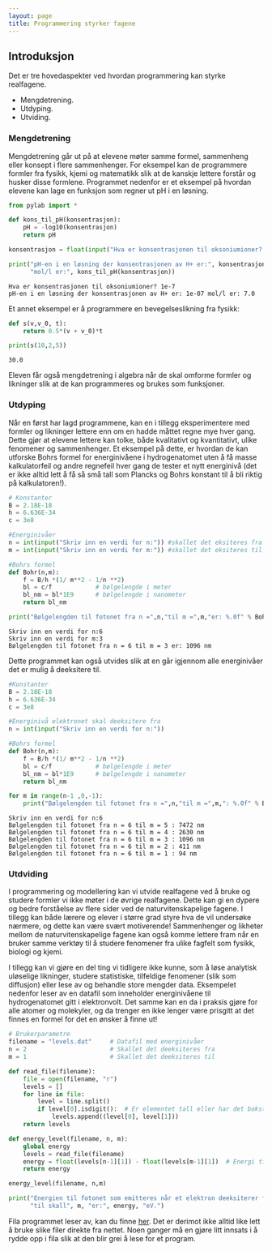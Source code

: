 ```yaml
---
layout: page
title: Programmering styrker fagene
---
```

## Introduksjon

Det er tre hovedaspekter ved hvordan programmering kan styrke realfagene.

- Mengdetrening.
- Utdyping.
- Utviding.

### Mengdetrening
Mengdetrening går ut på at elevene møter samme formel, sammenheng eller konsept i flere sammenhenger. For eksempel kan de programmere formler fra fysikk, kjemi og matematikk slik at de kanskje lettere forstår og husker disse formlene. Programmet nedenfor er et eksempel på hvordan elevene kan lage en funksjon som regner ut pH i en løsning.


```python
from pylab import *

def kons_til_pH(konsentrasjon):
    pH = -log10(konsentrasjon)
    return pH

konsentrasjon = float(input("Hva er konsentrasjonen til oksoniumioner? "))

print("pH-en i en løsning der konsentrasjonen av H+ er:", konsentrasjon,
      "mol/l er:", kons_til_pH(konsentrasjon))
```

    Hva er konsentrasjonen til oksoniumioner? 1e-7
    pH-en i en løsning der konsentrasjonen av H+ er: 1e-07 mol/l er: 7.0


Et annet eksempel er å programmere en bevegelseslikning fra fysikk:


```python
def s(v,v_0, t):
    return 0.5*(v + v_0)*t

print(s(10,2,5))
```

    30.0


Eleven får også mengdetrening i algebra når de skal omforme formler og likninger slik at de kan programmeres og brukes som funksjoner. 

### Utdyping
Når en først har lagd programmene, kan en i tillegg eksperimentere med formler og likninger lettere enn om en hadde måttet regne mye hver gang. Dette gjør at elevene lettere kan tolke, både kvalitativt og kvantitativt, ulike fenomener og sammenhenger. Et eksempel på dette, er hvordan de kan utforske Bohrs formel for energinivåene i hydrogenatomet uten å få masse kalkulatorfeil og andre regnefeil hver gang de tester et nytt energinivå (det er ikke alltid lett å få så små tall som Plancks og Bohrs konstant til å bli riktig på kalkulatoren!).


```python
# Konstanter
B = 2.18E-18
h = 6.636E-34
c = 3e8

#Energinivåer
n = int(input("Skriv inn en verdi for n:")) #skallet det eksiteres fra
m = int(input("Skriv inn en verdi for m:")) #skallet det eksiteres til

#Bohrs formel
def Bohr(n,m):
    f = B/h *(1/ m**2 - 1/n **2)
    bl = c/f            # bølgelengde i meter
    bl_nm = bl*1E9      # bølgelengde i nanometer
    return bl_nm

print("Bølgelengden til fotonet fra n =",n,"til m =",m,"er: %.0f" % Bohr(n,m),"nm") 
```

    Skriv inn en verdi for n:6
    Skriv inn en verdi for m:3
    Bølgelengden til fotonet fra n = 6 til m = 3 er: 1096 nm


Dette programmet kan også utvides slik at en går igjennom alle energinivåer det er mulig å deeksitere til.


```python
#Konstanter
B = 2.18E-18
h = 6.636E-34
c = 3e8

#Energinivå elektronet skal deeksitere fra
n = int(input("Skriv inn en verdi for n:"))

#Bohrs formel
def Bohr(n,m):
    f = B/h *(1/ m**2 - 1/n **2)
    bl = c/f            # bølgelengde i meter
    bl_nm = bl*1E9      # bølgelengde i nanometer
    return bl_nm

for m in range(n-1 ,0,-1):
    print("Bølgelengden til fotonet fra n =",n,"til m =",m,": %.0f" % Bohr(n,m),"nm")
```

    Skriv inn en verdi for n:6
    Bølgelengden til fotonet fra n = 6 til m = 5 : 7472 nm
    Bølgelengden til fotonet fra n = 6 til m = 4 : 2630 nm
    Bølgelengden til fotonet fra n = 6 til m = 3 : 1096 nm
    Bølgelengden til fotonet fra n = 6 til m = 2 : 411 nm
    Bølgelengden til fotonet fra n = 6 til m = 1 : 94 nm


### Utdviding
I programmering og modellering kan vi utvide realfagene ved å bruke og studere formler vi ikke møter i de øvrige realfagene. Dette kan gi en dypere og bedre forståelse av flere sider ved de naturvitenskapelige fagene. I tillegg kan både lærere og elever i større grad styre hva de vil undersøke nærmere, og dette kan være svært motiverende! Sammenhenger og likheter mellom de naturvitenskapelige fagene kan også komme lettere fram når en bruker samme verktøy til å studere fenomener fra ulike fagfelt som fysikk, biologi og kjemi.

I tillegg kan vi gjøre en del ting vi tidligere ikke kunne, som å løse analytisk uløselige likninger, studere statistiske, tilfeldige fenomener (slik som diffusjon) eller lese av og behandle store mengder data. Eksempelet nedenfor leser av en datafil som inneholder energinivåene til hydrogenatomet gitt i elektronvolt. Det samme kan en da i praksis gjøre for alle atomer og molekyler, og da trenger en ikke lenger være prisgitt at det finnes en formel for det en ønsker å finne ut!


```python
# Brukerparametre
filename = "levels.dat"     # Datafil med energinivåer
n = 2                       # Skallet det deeksiteres fra
m = 1                       # Skallet det deeksiteres til

def read_file(filename):
    file = open(filename, "r")
    levels = []
    for line in file:
        level = line.split()
        if level[0].isdigit():  # Er elementet tall eller har det bokstaver i seg?
            levels.append((level[0], level[1]))
    return levels

def energy_level(filename, n, m):
    global energy
    levels = read_file(filename)
    energy = float(levels[n-1][1]) - float(levels[m-1][1])  # Energi til skall n minus energi til skall m
    return energy

energy_level(filename, n,m)

print("Energien til fotonet som emitteres når et elektron deeksiterer fra skall", n,
      "til skall", m, "er:", energy, "eV.")
```

Fila programmet leser av, kan du finne [her](https://akershusfk-my.sharepoint.com/:f:/g/personal/haan1709_akershus-fk_no/EmQFyczni-lFqM6GWu5sAkIBOkKEuYtS08JUrlcPLWx2xg). Det er derimot ikke alltid like lett å bruke slike filer direkte fra nettet. Noen ganger må en gjøre litt innsats i å rydde opp i fila slik at den blir grei å lese for et program.

